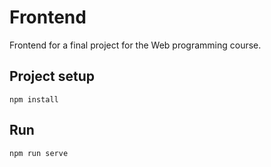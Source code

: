 # Frontend

Frontend for a final project for the Web programming course.

## Project setup
```
npm install
```

## Run
```
npm run serve
```
